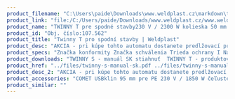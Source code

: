 ```yaml
---
product_filename: "C:\Users\paide\Downloads\www.weldplast.cz\markdown\twinny-t-pro-spodni-stavby.md"
product_link: "file:/C:/Users/paide/Downloads/www.weldplast.cz/www.weldplast.cz/sk/twinny-t-pro-spodni-stavby"
product_name: "TWINNY T pre spodné stavby230 V / 2300 W kolieska 50 mm vrúbkované skúšobný kanálik dlhý klin spo"
product_id: "Obj. číslo:107.562"
product_title: "Twinny T pro spodní stavby | Weldplast"
product_desc: "AKCIA - pri kúpe tohto automatu dostanete predlžovací prívod zadarmoLeister TWINNY T je ideálny na tenké materiály používané v pozemných stavbách a tuneloch. Ľahko vymeniteľné kombinované kliny sú k dispozícii so skúšobným kanálom i bez neho. Displej zobrazuje všetky dôležité parametre zvárania .Jednoduchá obsluhaPraktická priečna rukoväťVysoká rýchlosť zváraniaDigitálne zobrazenie teploty a rýchlostiElektronická kontrola teploty a pohonuTeplovzdušný systém umožňuje perfektné výsledky zvárania aj v náročných podmienkach"
product_specs: "Značka konformity Značka schválenia Trieda ochrany I NapätieV~230 PríkonW2300 FrekvenciaHz50 / 60 Max. teplota°C560 Rýchlosťm/min08 - 32 Zváracie tlakN100 - 1000 Prietok vzduchul/min úroveň 2: 150 úroveň 3: 190  Statický tlakPa úroveň 2: 1 500 (15 mbar) úroveň 3: 2 100 (21 mbar)  Úroveň hlučnosti LpAdB71 Rozmerymm340 x 360 x 245 Hmotnosťkg69 - 79 (s kabelem 3 m)"
product_downloads: "TWINNY S - manuál SK stiahnuť  TWINNY T - produktový list stiahnuť  TWINNY T - manuál CZ stiahnuť"
product_href: "../files/twinny-s-manual-sk.pdf ../files/twinny-s-manual-sk.pdf ../files/twinny-t-usb-produktovy-list-leister.pdf ../files/twinny-t-usb-produktovy-list-leister.pdf ../files/twinny-t-manualcz.pdf ../files/twinny-t-manualcz.pdf"
product_desc_2: "AKCIA - pri kúpe tohto automatu dostanete predlžovací prívod zadarmoLeister TWINNY T je ideálny na tenké materiály používané v pozemných stavbách a tuneloch. Ľahko vymeniteľné kombinované kliny sú k dispozícii so skúšobným kanálom i bez neho. Displej zobrazuje všetky dôležité parametre zvárania .Jednoduchá obsluhaPraktická priečna rukoväťVysoká rýchlosť zváraniaDigitálne zobrazenie teploty a rýchlostiElektronická kontrola teploty a pohonuTeplovzdušný systém umožňuje perfektné výsledky zvárania aj v náročných podmienkach"
product_accessories: "COMET USBklin 95 mm pre PE 230 V / 1850 W čeľuste 50 mm oceľovej ostré so skúšobnTWINNY T USB pre spodné stavby230 V / 2300 W kola 50 mm vrúbkované skúšobný kanálik dlhý klin výstupCOMET USBklin 70 mm pre PE 230 V / 1500 W kola 50 mm vrúbkované so skúšobným kanálCOMET USBklín 50 mm pre PE 230 V / 1200 W kola 50 mm oceľová špicatá so skúšobnýTWINNY S pre spodné stavby6m/min 230 V / 2900 W kolieska 50 mm vrúbkované skúšobný kanálik krátkyTWINNY S pre tunelyprevod 256:1 230 V / 2900 W kola 50 mm vrúbkované so skúš.kanálikom dlhTWINNY S pre spodné stavbyprevod 256:1 230 V / 2900 W kolieska 50 mm vrúbkované skúšobný kanálikTWINNY S pre spodné stavbyprevod 144:1 230 V / 2900 W kolieska 50 mm vrúbkované skúšobný kanálikTWINNY T pre spodné stavby230 V / 2300 W kolesa 50 mm oceľová špicatá bez skúšobného kanálika dlhýTWINNY T pre tunely230 V / 2300 W kolesa 50 mm oceľová špicatá so skúšobným kanálikom krátkTWINNY T pre spodné stavby230 V / 2300 W kolieska 50 mm vrúbkované skúšobný kanálik dlhý klin spoTWINNY T pre spodné stavby230 V / 2300 W kolieska 50 mm vrúbkované skúšobný kanálik dlhý klin spoCOMETklín 50 mm pre PVC 230 V / 1200 W kola 50 mm oceľová špicatá so skúšobnýCOMETklín 50 mm pre PE 230 V / 1200 W kola 50 mm oceľová špicatá so skúšobnýmCOMETklin 70 mm pre PE 230 V / 1500 W kola 50 mm vrúbkované so skúšobným kanál"
product_similar: ""
---
```

